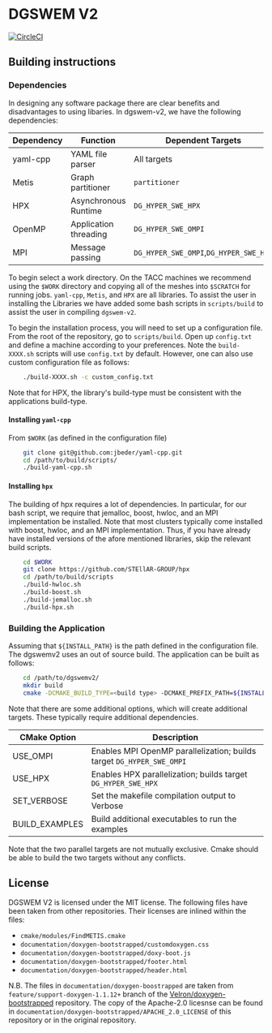 # DGSWEM V2
[![CircleCI](https://circleci.com/gh/UT-CHG/dgswemv2.svg?style=svg&circle-token=0479b7746d69a87e977936dd4b6105be5b2e6316)](https://circleci.com/gh/UT-CHG/dgswemv2)

## Building instructions

### Dependencies

In designing any software package there are clear benefits and disadvantages to using libaries. In dgswem-v2, we have the following dependencies:

| Dependency | Function              |   Dependent Targets                    |
| ---------- | --------------------- | -------------------------------------- |
| yaml-cpp   | YAML file parser      | All targets                            |
| Metis      | Graph partitioner     | `partitioner`                          |
| HPX        | Asynchronous Runtime  | `DG_HYPER_SWE_HPX`                     |
| OpenMP     | Application threading | `DG_HYPER_SWE_OMPI`                    |
| MPI        | Message passing       | `DG_HYPER_SWE_OMPI`,`DG_HYPER_SWE_HPX` |

To begin select a work directory. On the TACC machines we recommend using the `$WORK` directory and copying all of the meshes into `$SCRATCH` for running jobs. `yaml-cpp`, `Metis`, and `HPX` are all libraries. To assist the user in installing the Libraries we have added some bash scripts in `scripts/build` to assist the user in compiling `dgswem-v2`.

To begin the installation process, you will need to set up a configuration file. From the root of the repository, go to `scripts/build`. Open up `config.txt` and define a machine according to your preferences. Note the `build-XXXX.sh` scripts will use `config.txt` by default. However, one can also use custom configuration file as follows:
```sh
    ./build-XXXX.sh -c custom_config.txt
```
Note that for HPX, the library's build-type must be consistent with the applications build-type.

#### Installing `yaml-cpp`

From `$WORK` (as defined in the configuration file)
```sh
    git clone git@github.com:jbeder/yaml-cpp.git
    cd /path/to/build/scripts/
    ./build-yaml-cpp.sh
```
#### Installing `hpx`

The building of hpx requires a lot of dependencies. In particular, for our bash script, we require that jemalloc, boost, hwloc, and an MPI implementation be installed. Note that most clusters typically come installed with boost, hwloc, and an MPI implementation. Thus, if you have already have installed versions of the afore mentioned libraries, skip the relevant build scripts.
```sh
    cd $WORK
    git clone https://github.com/STEllAR-GROUP/hpx
    cd /path/to/build/scripts
    ./build-hwloc.sh
    ./build-boost.sh
    ./build-jemalloc.sh
    ./build-hpx.sh
```

### Building the Application

Assuming that `${INSTALL_PATH}` is the path defined in the configuration file. The dgswemv2 uses an out of source build. The application can be built as follows:
```sh
    cd /path/to/dgswemv2/
    mkdir build
    cmake -DCMAKE_BUILD_TYPE=<build type> -DCMAKE_PREFIX_PATH=${INSTALL_PATH} ..
```
Note that there are some additional options, which will create additional targets. These typically require additional dependencies.

| CMake Option   | Description                                                           |
| -------------- | --------------------------------------------------------------------- |
| USE_OMPI       | Enables MPI OpenMP parallelization; builds target `DG_HYPER_SWE_OMPI` |
| USE_HPX        | Enables HPX parallelization; builds target `DG_HYPER_SWE_HPX`         |
| SET_VERBOSE    | Set the makefile compilation output to Verbose                        |
| BUILD_EXAMPLES | Build additional executables to run the examples                      |

Note that the two parallel targets are not mutually exclusive. Cmake should be able to build the two targets without any conflicts.

## License

DGSWEM V2 is licensed under the MIT license. The following files have been taken from other repositories. Their licenses are inlined within the files:

 - `cmake/modules/FindMETIS.cmake`
 - `documentation/doxygen-bootstrapped/customdoxygen.css`
 - `documentation/doxygen-bootstrapped/doxy-boot.js`
 - `documentation/doxygen-bootstrapped/footer.html`
 - `documentation/doxygen-bootstrapped/header.html`

N.B. The files in `documentation/doxygen-boostrapped` are taken from `feature/support-doxygen-1.1.12+` branch of the [Velron/doxygen-bootstrapped](https://github.com/Velron/doxygen-bootstrapped/tree/master) repository. The copy of the Apache-2.0 licesnse can be found in `documentation/doxygen-bootstrapped/APACHE_2.0_LICENSE` of this repository or in the original repository.